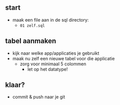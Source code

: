 
## start

- maak een file aan in de sql directory:
    - `01 zelf.sql`
## tabel aanmaken

- kijk naar welke app/applicaties je gebruikt
- maak nu zelf een nieuwe tabel voor die applicatie
    - zorg voor minimaal 5 colommen
        - let op het datatype!

## klaar?

- commit & push naar je git
            